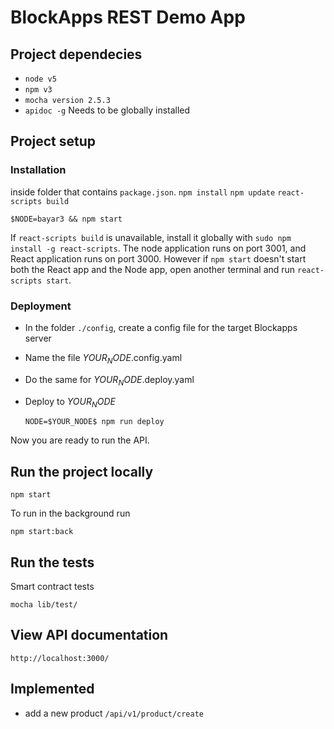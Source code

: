 # BlockApps REST Demo App

## Project dependecies
* `node v5`
* `npm v3`
* `mocha version 2.5.3`
* `apidoc -g` Needs to be globally installed

## Project setup

### Installation

inside folder that contains `package.json`. 
`npm install` 
`npm update`
`react-scripts build`

`$NODE=bayar3 && npm start`

If `react-scripts build` is unavailable, install it globally with `sudo npm install -g react-scripts`.
The node application runs on port 3001, and React application runs on port 3000. However if `npm start` doesn't start both the React app and the Node app, open another terminal and run `react-scripts start`. 

### Deployment
* In the folder `./config`, create a config file for the target Blockapps server
* Name the file $YOUR_NODE$.config.yaml
* Do the same for $YOUR_NODE$.deploy.yaml
* Deploy to $YOUR_NODE$

  `NODE=$YOUR_NODE$ npm run deploy`

Now you are ready to run the API.

## Run the project locally

`npm start`

To run in the background run

`npm start:back`

## Run the tests

Smart contract tests

`mocha lib/test/`

## View API documentation
`http://localhost:3000/`

## Implemented

* add a new product `/api/v1/product/create`

